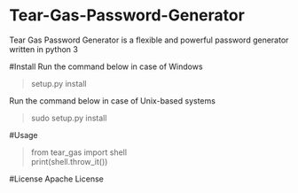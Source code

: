 # Tear-Gas-Password-Generator
Tear Gas Password Generator is a flexible and powerful password generator written in python 3


#Install
Run the command below in case of Windows
>setup.py install

Run the command below in case of Unix-based systems
>sudo setup.py install

#Usage
>from tear_gas import shell    
>print(shell.throw_it())

#License
Apache License

